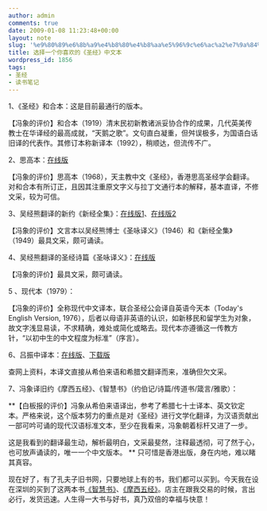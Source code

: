 ```yaml
---
author: admin
comments: true
date: 2009-01-08 11:23:48+00:00
layout: note
slug: '%e9%80%89%e6%8b%a9%e4%b8%80%e4%b8%aa%e5%96%9c%e6%ac%a2%e7%9a%84%e3%80%8a%e5%9c%a3%e7%bb%8f%e3%80%8b%e4%b8%ad%e6%96%87%e6%9c%ac'
title: 选择一个你喜欢的《圣经》中文本
wordpress_id: 1856
tags:
- 圣经
- 读书笔记
---
```


1、《圣经》和合本：这是目前最通行的版本。

【冯象的评价】和合本（1919）清末民初新教诸派妥协合作的成果，几代英美传教士在华译经的最高成就，“天鹅之歌”。文句直白凝重，但舛误极多，为国语白话旧译的代表作。其修订本称新译本（1992），稍顺达，但流传不广。

2、思高本：[在线版](http://www.tianzhujiao.org/bible/)

【冯象的评价】思高本（1968），天主教中文《圣经》，香港思高圣经学会翻译。对和合本有所订正，且因其注重原文字义与拉丁文通行本的解释，基本直译，不修文采，较为可信。

3、吴经熊翻译的新约《新经全集》：[在线版1](http://jesus.tw/New_Testament)、[在线版2](http://www.ccccn.org/load/shu/xjqj/)

【冯象的评价】文言本以吴经熊博士《圣咏译义》（1946）和《新经全集》（1949）最具文采，颇可诵读。

4、吴经熊翻译的圣经诗篇《圣咏译义》：[在线版](http://jesus.tw/Psalms)

【冯象的评价】最具文采，颇可诵读。

5 、现代本（1979）：

【冯象的评价】全称现代中文译本，联合圣经公会译自英语今天本（Today's English Version, 1976），后者以母语非英语的认识，如新移民和留学生为对象，故文字浅显易读，不求精确，难处或简化或略去。现代本亦遵循这一传教方针，“以初中生的中文程度为标准”（序言）。

6、吕振中译本：[在线版](http://www.cclw.net/Bible/LzzBible/)、[下载版](http://www.edzx.com/Soft/Class1/Class84/200412/599.html)

查网上资料，本译文直接从希伯来语和希腊文翻译而来，准确但欠文采。

7、冯象译旧约《摩西五经》、《智慧书》（约伯记/诗篇/传道书/箴言/雅歌）：

**【白板报的评价】冯象从希伯来语译出，参考了希腊七十士译本、英文钦定本。严格来说，这个版本努力的重点是对《圣经》进行文学化翻译，为汉语贡献出一部可吟可诵的现代汉语标准文本，至少在我看来，冯象朝着标杆又进了一步。

这是我看到的翻译最生动，解析最明白，文采最斐然，注释最透彻，可了然于心，也可放声诵读的，唯一一个中文版本。
**
只可惜是香港出版，身在内地，难以睹其真容。

现在好了，有了孔夫子旧书网，只要地球上有的书，我们都可以买到。今天我在设在深圳的买到了这两本书[《智慧书》](http://www.kongfz.com/bookstore/1707/book_55848698.html)、[《摩西五经》](http://www.kongfz.com/bookstore/1707/book_55848676.html)。店主在跟我交易的时候，言出必行，发货迅速。人生得一大书与好书，真乃双倍的幸福与快意！
